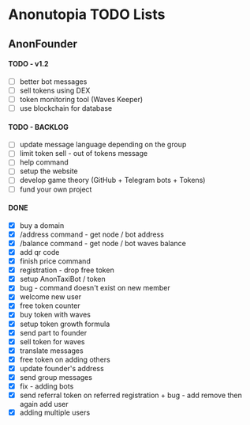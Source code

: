 # Anonutopia TODO Lists

## AnonFounder

#### TODO - v1.2

- [ ] better bot messages
- [ ] sell tokens using DEX
- [ ] token monitoring tool (Waves Keeper)
- [ ] use blockchain for database

#### TODO - BACKLOG

- [ ] update message language depending on the group
- [ ] limit token sell - out of tokens message
- [ ] help command
- [ ] setup the website
- [ ] develop game theory (GitHub + Telegram bots + Tokens)
- [ ] fund your own project

#### DONE

- [x] buy a domain
- [x] /address command - get node / bot address
- [x] /balance command - get node / bot waves balance
- [x] add qr code
- [x] finish price command
- [x] registration - drop free token
- [x] setup AnonTaxiBot / token
- [x] bug - command doesn't exist on new member
- [x] welcome new user
- [x] free token counter
- [x] buy token with waves
- [x] setup token growth formula
- [x] send part to founder
- [x] sell token for waves
- [x] translate messages
- [x] free token on adding others
- [x] update founder's address
- [x] send group messages
- [x] fix - adding bots
- [x] send referral token on referred registration + bug - add remove then again add user
- [x] adding multiple users
